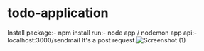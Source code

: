 # todo-application
Install package:- npm install
run:- node app / nodemon app
api:- localhost:3000/sendmail
It's a post request.![Screenshot (1)](https://user-images.githubusercontent.com/55954257/128694711-0fa7541c-3cc5-4629-ac83-3228cec79f99.png)
